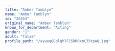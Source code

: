 ```yaml
---
title: "Amber Tamblyn"
name: "Amber Tamblyn"
id: "20354"
original_name: "Amber Tamblyn"
known_for_department: "Acting"
gender: "1"
adult: "false"
profile_path: "/aywagGColqhlF15DROxnC35tpAQ.jpg"
---
```

